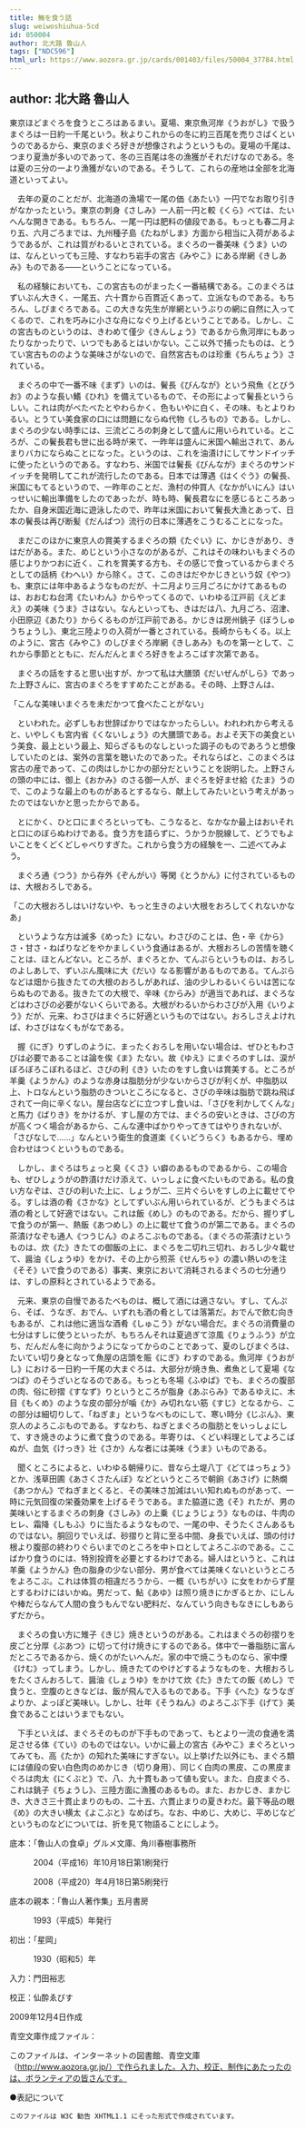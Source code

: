 ```yaml
---
title: 鮪を食う話
slug: weiwoshiuhua-5cd
id: 050004
author: 北大路 魯山人
tags: ["NDC596"]
html_url: https://www.aozora.gr.jp/cards/001403/files/50004_37784.html
---
```


## author: 北大路 魯山人

東京ほどまぐろを食うところはあるまい。夏場、東京魚河岸《うおがし》で扱うまぐろは一日約一千尾という。秋よりこれからの冬に約三百尾を売りさばくというのであるから、東京のまぐろ好きが想像されようというもの。夏場の千尾は、つまり夏漁が多いのであって、冬の三百尾は冬の漁獲がそれだけなのである。冬は夏の三分の一より漁獲がないのである。そうして、これらの産地は全部を北海道といってよい。

　去年の夏のことだが、北海道の漁場で一尾の価《あたい》一円でなお取り引きがなかったという。東京の刺身《さしみ》一人前一円と較《くら》べては、たいへんな開きである。もちろん、一尾一円は肥料の値段である。もっとも春二月より五、六月ごろまでは、九州種子島《たねがしま》方面から相当に入荷があるようであるが、これは質がわるいとされている。まぐろの一番美味《うま》いのは、なんといっても三陸、すなわち岩手の宮古《みやこ》にある岸網《きしあみ》ものである――ということになっている。

　私の経験においても、この宮古ものがまったく一番結構である。このまぐろはずいぶん大きく、一尾五、六十貫から百貫近くあって、立派なものである。もちろん、しびまぐろである。この大きな先生が岸網というぶりの網に自然に入ってくるので、これを巧みに小さな舟になぐり上げるということである。しかし、この宮古ものというのは、きわめて僅少《きんしょう》であるから魚河岸にもあったりなかったりで、いつでもあるとはいかない。ここ以外で捕ったものは、とうてい宮古もののような美味さがないので、自然宮古ものは珍重《ちんちょう》されている。

　まぐろの中で一番不味《まず》いのは、鬢長《びんなが》という飛魚《とびうお》のような長い鰭《ひれ》を備えているもので、その形によって鬢長というらしい。これは肉がべたべたとやわらかく、色もいやに白く、その味、もとよりわるい。とうてい美食家の口には問題にならぬ代物《しろもの》である。しかし、まぐろの少ない時季には、三流どころの刺身として盛んに用いられている。ところが、この鬢長君も世に出る時が来て、一昨年は盛んに米国へ輸出されて、あんまりバカにならぬことになった。というのは、これを油漬けにしてサンドイッチに使ったというのである。すなわち、米国では鬢長《びんなが》まぐろのサンドイッチを発明してこれが流行したのである。日本では薄遇《はくぐう》の鬢長、米国にもてるというので、一昨年のことだ、漁村の仲買人《なかがいにん》はいっせいに輸出準備をしたのであったが、時も時、鬢長君なにを感じるところあったか、自身米国近海に遊泳したので、昨年は米国において鬢長大漁とあって、日本の鬢長は再び断髪《だんぱつ》流行の日本に薄遇をこうむることになった。

　まだこのほかに東京人の賞美するまぐろの類《たぐい》に、かじきがあり、きはだがある。また、めじという小さなのがあるが、これはその味わいもまぐろの感じよりかつおに近く、これを賞美する方も、その感じで食っているからまぐろとしての話柄《わへい》から除く。さて、このきはだやかじきという奴《やつ》も、東京には年中あるようなものだが、十二月より三月ごろにかけてあるものは、おおむね台湾《たいわん》からやってくるので、いわゆる江戸前《えどまえ》の美味《うま》さはない。なんといっても、きはだは八、九月ごろ、沼津、小田原辺《あたり》からくるものが江戸前である。かじきは房州銚子《ぼうしゅうちょうし》、東北三陸よりの入荷が一番とされている。長崎からもくる。以上のように、宮古《みやこ》のしびまぐろ岸網《きしあみ》ものを第一として、これから季節とともに、だんだんとまぐろ好きをよろこばす次第である。

　まぐろの話をすると思い出すが、かつて私は大膳頭《だいぜんがしら》であった上野さんに、宮古のまぐろをすすめたことがある。その時、上野さんは、

「こんな美味いまぐろを未だかつて食べたことがない」

　といわれた。必ずしもお世辞ばかりではなかったらしい。われわれから考えると、いやしくも宮内省《くないしょう》の大膳頭である。およそ天下の美食という美食、最上という最上、知らざるものなしといった調子のものであろうと想像していたのとは、案外の言葉を聴いたのであった。それならばと、このまぐろは宮古の産であって、この肉はしかじかの部分だということを説明した。上野さんの頭の中には、御上《おかみ》のさる御一人が、まぐろを好ませ給《たま》うので、このような最上のものがあるとするなら、献上してみたいという考えがあったのではないかと思ったからである。

　とにかく、ひと口にまぐろといっても、こうなると、なかなか最上はおいそれと口にのぼらぬわけである。食う方を語らずに、うかうか脱線して、どうでもよいことをくどくどしゃべりすぎた。これから食う方の経験を一、二述べてみよう。

　まぐろ通《つう》から存外《ぞんがい》等閑《とうかん》に付されているものは、大根おろしである。

「この大根おろしはいけないや、もっと生きのよい大根をおろしてくれないかなあ」

　というような方は滅多《めった》にない。わさびのことは、色・辛《から》さ・甘さ・ねばりなどをやかましくいう食通はあるが、大根おろしの苦情を聴くことは、ほとんどない。ところが、まぐろとか、てんぷらというものは、おろしのよしあしで、ずいぶん風味に大《だい》なる影響があるものである。てんぷらなどは畑から抜きたての大根のおろしがあれば、油の少しわるいくらいは苦にならぬものである。抜きたての大根で、辛味《からみ》が適当であれば、まぐろなどはわさびの必要がないくらいである。大根がわるいからわさびが入用《いりよう》だが、元来、わさびはまぐろに好適というものではない。おろしさえよければ、わさびはなくもがなである。

　握《にぎ》りずしのように、まったくおろしを用いない場合は、ぜひともわさびは必要であることは論を俟《ま》たない。故《ゆえ》にまぐろのすしは、涙がぼろぼろこぼれるほど、さびの利《き》いたのをすし食いは賞美する。ところが羊羹《ようかん》のような赤身は脂肪分が少ないからさびが利くが、中脂肪以上、トロなんという脂肪のきついところになると、さびの辛味は脂肪で跳ね飛ばされて一向に辛くない。屋台店などに立つすし食いは、「さびを利かしてくんな」と馬力《ばりき》をかけるが、すし屋の方では、まぐろの安いときは、さびの方が高くつく場合があるから、こんな連中ばかりやってきてはやりきれないが、「さびなしで……」なんという衛生的食道楽《くいどうらく》もあるから、埋め合わせはつくというものである。

　しかし、まぐろはちょっと臭《くさ》い癖のあるものであるから、この場合も、ぜひしょうがの酢漬けだけ添えて、いっしょに食べたいものである。私の食い方なぞは、さびの利いた上に、しょうが二、三片ぐらいをすしの上に載せてやる。すしは酒の肴《さかな》としてずいぶん用いられているが、どうもまぐろは酒の肴として好適ではない。これは飯《めし》のものである。だから、握りずしで食うのが第一、熱飯《あつめし》の上に載せて食うのが第二である。まぐろの茶漬けなぞも通人《つうじん》のよろこぶものである。（まぐろの茶漬けというものは、炊《た》きたての御飯の上に、まぐろを二切れ三切れ、おろし少々載せて、醤油《しょうゆ》をかけ、その上から煎茶《せんちゃ》の濃い熱いのを注《そそ》いで食うのである）事実、東京において消耗されるまぐろの七分通りは、すしの原料とされているようである。

　元来、東京の自慢であるたべものは、概して酒には適さない。すし、てんぷら、そば、うなぎ、おでん、いずれも酒の肴としては落第だ。おでんで飲む向きもあるが、これは他に適当な酒肴《しゅこう》がない場合だ。まぐろの消費量の七分はすしに使うといったが、もちろんそれは夏過ぎて涼風《りょうふう》が立ち、だんだん冬に向かうようになってからのことであって、夏のしびまぐろは、たいてい切り身となって魚屋の店頭を賑《にぎ》わすのである。魚河岸《うおがし》における一日約一千尾の大まぐろは、大部分が焼き魚、煮魚として夏場《なつば》のそうざいとなるのである。もっとも冬場《ふゆば》でも、まぐろの腹部の肉、俗に砂摺《すなず》りというところが脂身《あぶらみ》であるゆえに、木目《もくめ》のような皮の部分が噛《か》み切れない筋《すじ》となるから、この部分は細切りして、「ねぎま」というなべものにして、寒い時分《じぶん》、東京人のよろこぶものである。すなわち、ねぎとまぐろの脂肪とをいっしょにして、すき焼きのように煮て食うのである。年寄りは、くどい料理としてよろこばぬが、血気《けっき》壮《さか》んな者には美味《うま》いものである。

　聞くところによると、いわゆる朝帰りに、昔なら土堤八丁《どてはっちょう》とか、浅草田圃《あさくさたんぼ》などというところで朝餉《あさげ》に熱燗《あつかん》でねぎまとくると、その美味さ加減はいい知れぬものがあって、一時に元気回復の栄養効果を上げるそうである。また脇道に逸《そ》れたが、男の美味いとするまぐろの刺身《さしみ》の上乗《じょうじょう》なものは、牛肉のヒレ、霜降《しもふ》りに当たるようなもので、一尾の中、そうたくさんあるものではない。胴回りでいえば、砂摺りと背に至る中間、身長でいえば、頭の付け根より腹部の終わりぐらいまでのところを中トロとしてよろこぶのである。ここばかり食うのには、特別投資を必要とするわけである。婦人はというと、これは羊羹《ようかん》色の脂身の少ない部分、男が食べては美味くないというところをよろこぶ。これは体質の相違だろうから、一概《いちがい》に女をわからず屋とするわけにはいかぬ。男だって、鮎《あゆ》は照り焼きにかぎるとか、にしんや棒だらなんて人間の食うもんでない肥料だ、なんていう向きもなきにしもあらずだから。

　まぐろの食い方に雉子《きじ》焼きというのがある。これはまぐろの砂摺りを皮ごと分厚《ぶあつ》に切って付け焼きにするのである。体中で一番脂肪に富んだところであるから、焼くのがたいへんだ。家の中で焼こうものなら、家中煙《けむ》ってしまう。しかし、焼きたてのやけどするようなものを、大根おろしをたくさんおろして、醤油《しょうゆ》をかけて炊《た》きたての飯《めし》で食うと、空腹のときなどは、飯が飛んで入るものである。下手《へた》なうなぎよりか、よっぽど美味い。しかし、壮年《そうねん》のよろこぶ下手《げて》美食であることはいうまでもない。

　下手といえば、まぐろそのものが下手ものであって、もとより一流の食通を満足させる体《てい》のものではない。いかに最上の宮古《みやこ》まぐろといってみても、高《たか》の知れた美味にすぎない。以上挙げた以外にも、まぐろ類には値段の安い白色肉のめかじき（切り身用）、同じく白肉の黒皮、この黒皮まぐろは肉太《にくぶと》で、八、九十貫もあって値も安い。また、白皮まぐろ、これは銚子《ちょうし》、三陸方面に漁獲のあるもの。また、おかじき、まかじき、大きさ三十貫止まりのもの、二十五、六貫止まりの夏きわだ。最下等品の眼《め》の大きい横太《よこぶと》なめばち。なお、中めじ、大めじ、平めじなどというものなどについては、折を見て物語ることにしよう。













底本：「魯山人の食卓」グルメ文庫、角川春樹事務所


　　　2004（平成16）年10月18日第1刷発行

　　　2008（平成20）年4月18日第5刷発行

底本の親本：「魯山人著作集」五月書房

　　　1993（平成5）年発行

初出：「星岡」

　　　1930（昭和5）年

入力：門田裕志

校正：仙酔ゑびす

2009年12月4日作成

青空文庫作成ファイル：

このファイルは、インターネットの図書館、青空文庫（http://www.aozora.gr.jp/）で作られました。入力、校正、制作にあたったのは、ボランティアの皆さんです。











●表記について


	このファイルは W3C 勧告 XHTML1.1 にそった形式で作成されています。